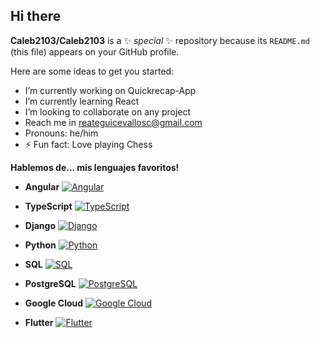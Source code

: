 ## Hi there 

**Caleb2103/Caleb2103** is a ✨ _special_ ✨ repository because its `README.md` (this file) appears on your GitHub profile.

Here are some ideas to get you started:

-  I’m currently working on Quickrecap-App
-  I’m currently learning React
-  I’m looking to collaborate on any project
-  Reach me in reateguicevallosc@gmail.com
-  Pronouns: he/him
- ⚡ Fun fact: Love playing Chess

**Hablemos de... mis lenguajes favoritos!**

* **Angular** 
  [![Angular](https://img.shields.io/badge/angular-red?style=for-the-badge&logo=angular)](https://angular.io/)

* **TypeScript**
  [![TypeScript](https://img.shields.io/badge/typescript-blue?style=for-the-badge&logo=typescript)](https://www.typescriptlang.org/)

* **Django**
  [![Django](https://img.shields.io/badge/django-green?style=for-the-badge&logo=django)](https://www.djangoproject.com/)

* **Python**
  [![Python](https://img.shields.io/badge/python-brightgreen?style=for-the-badge&logo=python)](https://www.python.org/)

* **SQL**
  [![SQL](https://img.shields.io/badge/sql-orange?style=for-the-badge&logo=postgresql)](https://www.postgresql.org/)

* **PostgreSQL**
  [![PostgreSQL](https://img.shields.io/badge/postgresql-blue?style=for-the-badge&logo=postgresql)](https://www.postgresql.org/)

* **Google Cloud**
  [![Google Cloud](https://img.shields.io/badge/google_cloud-white?style=for-the-badge&logo=google-cloud)](https://cloud.google.com/)

* **Flutter**
  [![Flutter](https://img.shields.io/badge/flutter-blue?style=for-the-badge&logo=flutter)](https://flutter.dev/)
